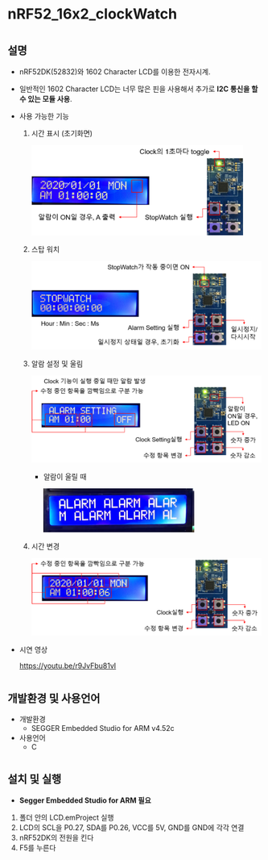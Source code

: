 # nRF52_16x2_clockWatch
# 
## 설명
- nRF52DK(52832)와 1602 Character LCD를 이용한 전자시계.
- 일반적인 1602 Character LCD는 너무 많은 핀을 사용해서 추가로 __I2C 통신을 할 수 있는 모듈 사용__.
- 사용 가능한 기능
  1. 시간 표시 (초기화면)
  
      <img src="https://github.com/juhwan976/nRF52_16x2_clockWatch/blob/main/photo/1.png" width="420" />
      
  2. 스탑 워치
    
      <img src="https://github.com/juhwan976/nRF52_16x2_clockWatch/blob/main/photo/2.png" width="500" />
    
  3. 알람 설정 및 울림
  
      <img src="https://github.com/juhwan976/nRF52_16x2_clockWatch/blob/main/photo/3.png" width="500" />
      
      
      - 알람이 울릴 때
      
          <img src="https://github.com/juhwan976/nRF52_16x2_clockWatch/blob/main/photo/5.png" width="300" />
      
      
  4. 시간 변경
  
      <img src="https://github.com/juhwan976/nRF52_16x2_clockWatch/blob/main/photo/4.png" width="500" />
      
- 시연 영상

  https://youtu.be/r9JvFbu81vI

#
## 개발환경 및 사용언어
- 개발환경
  - SEGGER Embedded Studio for ARM v4.52c
- 사용언어
  - C
#
## 설치 및 실행
- __Segger Embedded Studio for ARM 필요__
1. 폴더 안의 LCD.emProject 실행
2. LCD의 SCL을 P0.27, SDA를 P0.26, VCC를 5V, GND를 GND에 각각 연결
3. nRF52DK의 전원을 킨다
4. F5를 누른다
